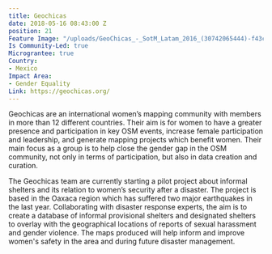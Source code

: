 ```yaml
---
title: Geochicas
date: 2018-05-16 08:43:00 Z
position: 21
Feature Image: "/uploads/GeoChicas_-_SotM_Latam_2016_(30742065444)-f43c1a.jpg"
Is Community-Led: true
Micrograntee: true
Country:
- Mexico
Impact Area:
- Gender Equality
Link: https://geochicas.org/
---
```


Geochicas are an international women’s mapping community with members in more than 12 different countries. Their aim is for women to have a greater presence and participation in key OSM events, increase female participation and leadership, and generate mapping projects which benefit women. Their main focus as a group is to help close the gender gap in the OSM community, not only in terms of participation, but also in data creation and curation.

The Geochicas team are currently starting a pilot project about informal shelters and its relation to women’s security after a disaster. The project is based in the Oaxaca region which has suffered two major earthquakes in the last year. Collaborating with disaster response experts, the aim is to create a database of informal provisional shelters and designated shelters to overlay with the geographical locations of reports of sexual harassment and gender violence. The maps produced will help inform and improve women's safety in the area and during future disaster management. 